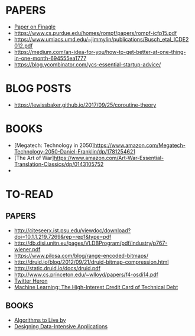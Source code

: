 # PAPERS
* [Paper on Finagle](https://monkey.org/~marius/funsrv.pdf)
* https://www.cs.purdue.edu/homes/rompf/papers/rompf-icfp15.pdf
* https://www.umiacs.umd.edu/~jimmylin/publications/Busch_etal_ICDE2012.pdf
* https://medium.com/an-idea-for-you/how-to-get-better-at-one-thing-in-one-month-694555ea1777
* https://blog.ycombinator.com/ycs-essential-startup-advice/

# BLOG POSTS
* https://lewissbaker.github.io/2017/09/25/coroutine-theory

# BOOKS
* [Megatech: Technology in 2050]https://www.amazon.com/Megatech-Technology-2050-Daniel-Franklin/dp/1781254621
* [The Art of War]https://www.amazon.com/Art-War-Essential-Translation-Classics/dp/0143105752
* 

# TO-READ
## PAPERS
* http://citeseerx.ist.psu.edu/viewdoc/download?doi=10.1.1.219.7269&rep=rep1&type=pdf
* http://db.disi.unitn.eu/pages/VLDBProgram/pdf/industry/p767-wiener.pdf
* https://www.pilosa.com/blog/range-encoded-bitmaps/
* http://druid.io/blog/2012/09/21/druid-bitmap-compression.html
* http://static.druid.io/docs/druid.pdf
* http://www.cs.princeton.edu/~wlloyd/papers/f4-osdi14.pdf
* [Twitter Heron](http://delivery.acm.org/10.1145/2750000/2742788/p239-kulkarni.pdf)
* [Machine Learning: The High-Interest Credit Card of Technical Debt](https://static.googleusercontent.com/media/research.google.com/en//pubs/archive/43146.pdf)
## BOOKS
* [Algorithms to Live by](https://www.amazon.com/Algorithms-Live-Computer-Science-Decisions/dp/1250118360)
* [Designing Data-Intensive Applications](https://www.amazon.com/Designing-Data-Intensive-Applications-Reliable-Maintainable/dp/1449373321)

